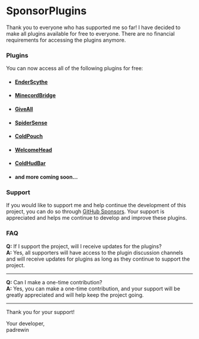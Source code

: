 # SponsorPlugins

Thank you to everyone who has supported me so far! I have decided to make all plugins available for free to everyone. There are no financial requirements for accessing the plugins anymore.

### Plugins
You can now access all of the following plugins for free:

- #### [EnderScythe](https://github.com/Cold-Development/EnderScythe)
- #### [MinecordBridge](https://github.com/Cold-Development/MinecordBridge)
- #### [GiveAll](https://github.com/Cold-Development/GiveAll)
- #### [SpiderSense](https://github.com/Cold-Development/SpiderSense)
- #### [ColdPouch](https://github.com/Cold-Development/ColdPouch)
- #### [WelcomeHead](https://github.com/Cold-Development/WelcomeHead)
- #### [ColdHudBar](https://github.com/Cold-Development/ColdHudBar)
- #### and more coming soon...

### Support

If you would like to support me and help continue the development of this project, you can do so through [GitHub Sponsors](https://github.com/sponsors/padrewin). Your support is appreciated and helps me continue to develop and improve these plugins.

### FAQ

**Q:** If I support the project, will I receive updates for the plugins?<br>
**A:** Yes, all supporters will have access to the plugin discussion channels and will receive updates for plugins as long as they continue to support the project.

---

**Q:** Can I make a one-time contribution?<br>
**A:** Yes, you can make a one-time contribution, and your support will be greatly appreciated and will help keep the project going.

---

Thank you for your support!

Your developer,<br>
padrewin
